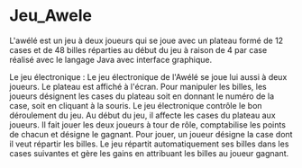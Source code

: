 # Jeu_Awele
L'awélé est un jeu à deux joueurs qui se joue avec un plateau formé de 12 cases et de 48 billes réparties au début du jeu à raison de 4 par case réalisé avec le langage Java avec interface graphique.

Le jeu électronique :
Le jeu électronique de l'Awélé se joue lui aussi à deux joueurs. Le plateau est affiché à l'écran. Pour manipuler les billes, les joueurs désignent les cases du plateau soit en donnant le numéro de la case, soit en cliquant à la souris. Le jeu électronique contrôle le bon déroulement du jeu. Au début du jeu, il affecte les cases du plateau aux joueurs. Il fait jouer les deux joueurs à tour de rôle, comptabilise les points de chacun et désigne le gagnant. Pour jouer, un joueur désigne la case dont il veut répartir
les billes. Le jeu répartit automatiquement ses billes dans les cases suivantes et gère les gains en attribuant les billes au joueur gagnant.
